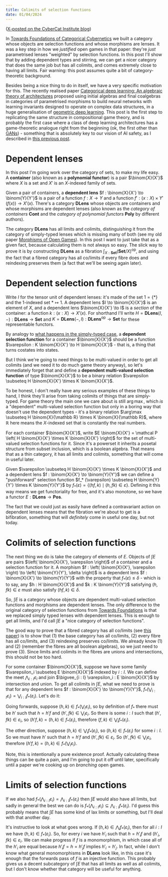```yaml
---
title: Colimits of selection functions
date: 01/04/2024
---
```


([X-posted on the CyberCat Institute blog](https://cybercat.institute/2024/04/01/colimits-selection-functions/))

In [Towards Foundations of Categorical Cybernetics](https://arxiv.org/abs/2105.06332) we built a category whose objects are selection functions and whose morphisms are lenses. It was a key step in how we *justified* open games in that paper: they're *just* parametrised lenses "weighted" by selection functions. In this post I'll show that by adding dependent types and stirring, we can get a nicer category that does the same job but has all colimits, and comes extremely close to having all limits. Fair warning: this post assumes quite a bit of category-theoretic background.

Besides being a nice thing to do in itself, we have a very specific motivation for this. The recently realised paper [Categorical deep learning: An algebraic theory of architectures](https://arxiv.org/abs/2402.15332) proposed using initial algebras and final coalgebras in categories of parametrised morphisms to build neural networks with learning invariants designed to operate on complex data structures, in a huge generalisation of [geometric deep learning](https://geometricdeeplearning.com/). This post is the first step to replicating the same structure in compositional game theory, and is probably the first case where a class of deep learning architectures has a game-theoretic analogue right from the beginning (ok, the first other than [GANs](https://en.wikipedia.org/wiki/Generative_adversarial_network)) - something that is absolutely key to our vision of AI safety, as I described in [this previous post](https://cybercat.institute/2024/03/18/learning-invariant-preferences/).

# Dependent lenses

In this post I'm going work over the category of sets, to make my life easy. A **container** (also known as a **polynomial functor**) is a pair $\binom{X}{X'}$ where $X$ is a set and $X'$ is an $X$-indexed family of sets.

Given a pair of containers, a **dependent lens** $f : \binom{X}{X'} \to \binom{Y}{Y'}$ is a pair of a function $f : X \to Y$ and a function $f' : (x : X) \times Y' (f (x)) \to X' (x)$. There's a category $\mathbf{DLens}$ whose objects are containers and whose morphisms are dependent lenses (also known as the *category of containers* $\mathbf{Cont}$ and the *category of polynomial functors* $\mathbf{Poly}$ by different authors).

The category $\mathbf{DLens}$ has all limits and colimits, distinguishing it from the category of simply-typed lenses which is missing many of both (see my old paper [Morphisms of Open Games](https://arxiv.org/abs/1711.07059)). In this post I want to just take that as a given fact, because calculating them is not always so easy. The slick way to prove it is by constructing $\mathbf{DLens}$ as a fibration $\int_{X : \mathbf{Set}} \left( \mathbf{Set} / X \right)^\mathrm {op}$, and using the fact that a fibred category has all co/limits if every fibre does and reindexing preserves them (a fact that we'll be seeing again later).

# Dependent selection functions

Write $I$ for the tensor unit of dependent lenses: it's made of the set $1 = \{ * \}$ and the $1$-indexed set $* \mapsto 1$. A dependent lens $I \to \binom{X}{X'}$ is an element of $X$, and a dependent lens $\binom{X}{X'} \to I$ is a *section* of the container: a function $k : (x : X) \to X' (x)$. For shorthand I'll write $H = \mathbf{DLens} (I, -) : \mathbf{DLens} \to \mathbf{Set}$ and $K = \mathbf{DLens} (-, I) : \mathbf{DLens}^\mathrm{op} \to \mathbf{Set}$ for these representable functors.

By analogy to [what happens in the simply-typed case](https://julesh.com/2021/03/30/selection-functions-and-lenses/), a **dependent selection function** for a container $\binom{X}{X'}$ should be a function $\varepsilon : K \binom{X}{X'} \to H \binom{X}{X'}$ - that is, a thing that turns costates into states.

But I think we're going to need things to be multi-valued in order to get all colimits (and we need it to do much game theory anyway), so let's immediately forget that and define a **dependent multi-valued selection function** of type $\binom{X}{X'}$ to be a binary relation $\varepsilon \subseteq H \binom{X}{X'} \times K \binom{X}{X'}$.

To be honest, I don't really have any serious examples of these things to hand, I think they'll arise from taking colimits of things that are simply-typed. For game theory the main one we care about is still $\arg\max$, which *is* a "dependent" multi-valued selection function but only in a boring way that doesn't use the dependent types - it's a binary relation $\arg\max \subseteq H \binom{X}{\mathbb R} \times K \binom{X}{\mathbb R}$, where $\mathbb R$ here means the $X$-indexed set that is constantly the real numbers.

For each container $\binom{X}{X'}$, write $E \binom{X}{X'} = \mathcal P \left( H \binom{X}{X'} \times K \binom{X}{X'} \right)$ for the set of multi-valued selection functions for it. Since it's a powerset it inherits a posetal structure from subset inclusion, which is a boolean algebra. That means that as a thin category, it has all limits and colimits, something that will come in useful later.

Given $\varepsilon \subseteq H \binom{X}{X'} \times K \binom{X}{X'}$ and a dependent lens $f : \binom{X}{X'} \to \binom{Y}{Y'}$ we can define a "pushforward" selection function $f_* (\varepsilon) \subseteq H \binom{Y}{Y'} \times K \binom{Y}{Y'}$ by $f_* (\varepsilon) = \{ (hf, k) \mid (h, fk) \in \varepsilon \}$. Defining it this way means we get functoriality for free, and it's also monotone, so we have a functor $E : \mathbf{DLens} \to \mathbf{Pos}$.

The fact that we could just as easily have defined a contravariant action on dependent lenses means that the fibration we're about to get is a bifibration, something that will *definitely* come in useful one day, but not today.

# Colimits of selection functions

The next thing we do is take the category of elements of $E$. Objects of $\int E$ are pairs $\left( \binom{X}{X'}, \varepsilon \right)$ of a container and a selection function for it. A morphism $f : \left( \binom{X}{X'}, \varepsilon \right) \to \left( \binom{Y}{Y'}, \delta \right)$ is a dependent lens $f : \binom{X}{X'} \to \binom{Y}{Y'}$ with the property that $f_* (\varepsilon) \leq \delta$ - which is to say, any $h : H \binom{X}{X'}$ and $k : K \binom{Y}{Y'}$ satisfying $(h, fk) \in \varepsilon$ must also satisfy $(hf, k) \in \delta$.

So, $\int E$ is a category whose objects are dependent multi-valued selection functions and morphisms are dependent lenses. The only difference to the original category of selection functions from [Towards Foundations](https://arxiv.org/abs/2105.06332) is that we replaced simply typed lenses with dependent lenses. This is enough to get all limits, and I'd call $\int E$ a "nice category of selection functions".

The good way to prove that a fibred category has all co/limits (see [this paper](https://arxiv.org/abs/1801.02927)) is to show that (1) the base category has all co/limits, (2) every fibre has all co/limits, and (3) reindexing preserves co/limits. We already know (1) and (2) (remember the fibres are all boolean algebras), so we just need to prove (3). Since limits and colimits in the fibres are unions and intersections, this should not be too hard.

For some container $\binom{X}{X'}$, suppose we have some family $\varepsilon_i \subseteq E \binom{X}{X'}$ indexed by $i : I$. We can define the meet $\bigwedge_{i : I} \varepsilon_i$ and join $\bigvee_{i : I} \varepsilon_i : E \binom{X}{X'}$ by intersection and union. To get all colimits in $\int E$, what we need to prove is that for any dependent lens $f : \binom{X}{X'} \to \binom{Y}{Y'}$, $f_* \left( \bigvee_{i : I} \varepsilon_i \right) = \bigvee_{i : I} f_* (\varepsilon_i)$. Let's do it:

Going forwards, suppose $(h, k) \in f_* \left( \bigvee_i \varepsilon_i \right)$, so by definition of $f_*$ there must be $h'$ such that $h = h'f$ and $(h', fk) \in \bigvee_i \varepsilon_i$. So there is some $i : I$ such that $(h', fk) \in \varepsilon_i$, so $(h'f, k) = (h, k) \in f_* (\varepsilon_i)$, therefore $(f, k) \in \bigvee_i f_* (\varepsilon_i)$.

The other direction, suppose $(h, k) \in \bigvee_i f_* (\varepsilon_i)$, so $(h, k) \in f_* (\varepsilon_i)$ for some $i : I$. So we must have $h'$ such that $h = h'f$ and $(h', fk) \in \varepsilon_i$. So $(h', fk) \in \bigvee_i \varepsilon_i$, therefore $(h'f, k) = (h, k) \in f_* \left( \bigvee_i \varepsilon_i \right)$.

Note, this is intentionally a pure existence proof. Actually calculating these things can be quite a pain, and I'm going to put it off until later, specifically until a paper we're cooking up on *branching* open games.

# Limits of selection functions

If we also had $f_* \left( \bigwedge_{i : I} \varepsilon_i \right) = \bigwedge_{i : I} f_* (\varepsilon_i)$ then $\int E$ would also have all limits, but sadly in general the best we can do is $f_* \left( \bigwedge_{i : I} \varepsilon_i \right) \subseteq \bigwedge_{i : I} f_* (\varepsilon_i)$. I'd guess this probably means that $\int E$ has some kind of lax limits or something, but I'll deal with that another day.

It's instructive to look at what goes wrong. If $(h, k) \in \bigwedge_i f_* (\varepsilon_i)$, then for all $i : I$ we have $(h, k) \in f_* (\varepsilon_i)$. So, for every $i$ we have $h'_i$ such that $h = h'_i f$ and $(h'_i, fk) \in \varepsilon_i$. We can make progress if $f$ is a monomorphism, in which case all of the $h'_i$ are equal because $h'_i f = h = h'_j f$ implies $h'_i = h'_j$. In fact, while I don't know what general monomorphisms in $\mathbf{DLens}$ look like, in this case it's enough that the forwards pass of $f$ is an injective function. This probably gives us a decent subcategory of $\int E$ that has all limits as well as all colimits, but I don't know whether that category will be useful for anything.

